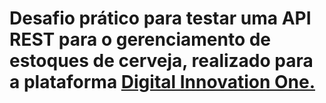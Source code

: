# Desafio prático para testar uma API REST para o gerenciamento de estoques de cerveja, realizado para a plataforma [Digital Innovation One.](https://web.digitalinnovation.one/track/everis-fullstack-developer?tab=path)
